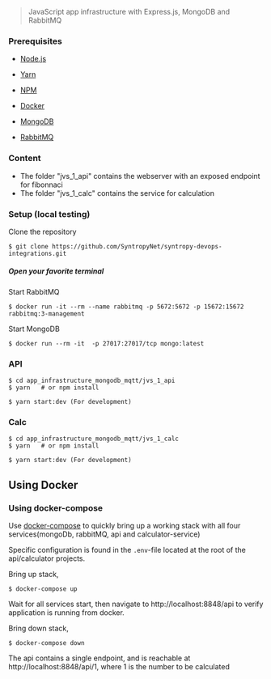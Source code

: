 
> JavaScript app infrastructure with Express.js, MongoDB and RabbitMQ

### Prerequisites

- [Node.js](https://yarnpkg.com/en/docs/install)
- [Yarn](https://yarnpkg.com/en/docs/install)
- [NPM](https://docs.npmjs.com/getting-started/installing-node)

- [Docker](https://www.docker.com/)
- [MongoDB](https://hub.docker.com/_/mongo)
- [RabbitMQ](https://hub.docker.com/_/rabbitmq)
 
### Content
- The folder "jvs_1_api" contains the webserver with an exposed endpoint for fibonnaci
- The folder "jvs_1_calc" contains the service for calculation

### Setup (local testing)

Clone the repository

    $ git clone https://github.com/SyntropyNet/syntropy-devops-integrations.git

##### Open your favorite terminal
Start RabbitMQ

    $ docker run -it --rm --name rabbitmq -p 5672:5672 -p 15672:15672 rabbitmq:3-management

Start MongoDB

    $ docker run --rm -it  -p 27017:27017/tcp mongo:latest


### API
    $ cd app_infrastructure_mongodb_mqtt/jvs_1_api
    $ yarn   # or npm install

    $ yarn start:dev (For development)

### Calc
    $ cd app_infrastructure_mongodb_mqtt/jvs_1_calc
    $ yarn   # or npm install

    $ yarn start:dev (For development)

## Using Docker

### Using docker-compose

Use [docker-compose](https://docs.docker.com/compose/) to quickly bring up a working stack with all four services(mongoDb, rabbitMQ, api and calculator-service)

Specific configuration is found in the `.env`-file located at the root of the api/calculator projects.

Bring up stack,

    $ docker-compose up

Wait for all services start, then navigate to http://localhost:8848/api to verify application is running from docker.

Bring down stack,

    $ docker-compose down

The api contains a single endpoint, and is reachable at http://localhost:8848/api/1, where 1 is the number to be calculated


